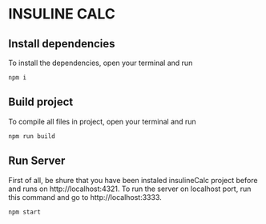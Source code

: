 # INSULINE CALC
## Install dependencies
To install the dependencies, open your terminal and run
    
    npm i

## Build project
To compile all files in project, open your terminal and run

    npm run build

## Run Server
First of all, be shure that you have been instaled insulineCalc  project before and runs on  http://localhost:4321. To run the server on localhost port, run this command and go to http://localhost:3333.

    npm start